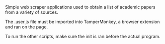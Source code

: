 Simple web scraper applications used to obtain a list of academic papers from a variety of sources. 

The .user.js file must be imported into TamperMonkey, a browser extension and ran on the page.

To run the other scripts, make sure the init is ran before the actual program.
